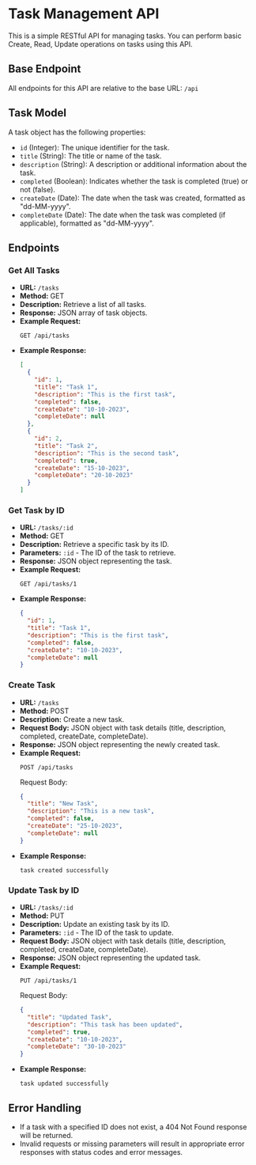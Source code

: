 # Task Management API

This is a simple RESTful API for managing tasks. You can perform basic Create, Read, Update operations on tasks using this API.

## Base Endpoint

All endpoints for this API are relative to the base URL: `/api`

## Task Model

A task object has the following properties:

- `id` (Integer): The unique identifier for the task.
- `title` (String): The title or name of the task.
- `description` (String): A description or additional information about the task.
- `completed` (Boolean): Indicates whether the task is completed (true) or not (false).
- `createDate` (Date): The date when the task was created, formatted as "dd-MM-yyyy".
- `completeDate` (Date): The date when the task was completed (if applicable), formatted as "dd-MM-yyyy".

## Endpoints

### Get All Tasks

- **URL:** `/tasks`
- **Method:** GET
- **Description:** Retrieve a list of all tasks.
- **Response:** JSON array of task objects.
- **Example Request:**
  ```http
  GET /api/tasks
  ```
- **Example Response:**
  ```json
  [
    {
      "id": 1,
      "title": "Task 1",
      "description": "This is the first task",
      "completed": false,
      "createDate": "10-10-2023",
      "completeDate": null
    },
    {
      "id": 2,
      "title": "Task 2",
      "description": "This is the second task",
      "completed": true,
      "createDate": "15-10-2023",
      "completeDate": "20-10-2023"
    }
  ]
  ```

### Get Task by ID

- **URL:** `/tasks/:id`
- **Method:** GET
- **Description:** Retrieve a specific task by its ID.
- **Parameters:** `:id` - The ID of the task to retrieve.
- **Response:** JSON object representing the task.
- **Example Request:**
  ```http
  GET /api/tasks/1
  ```
- **Example Response:**
  ```json
  {
    "id": 1,
    "title": "Task 1",
    "description": "This is the first task",
    "completed": false,
    "createDate": "10-10-2023",
    "completeDate": null
  }
  ```

### Create Task

- **URL:** `/tasks`
- **Method:** POST
- **Description:** Create a new task.
- **Request Body:** JSON object with task details (title, description, completed, createDate, completeDate).
- **Response:** JSON object representing the newly created task.
- **Example Request:**
  ```http
  POST /api/tasks
  ```
  Request Body:
  ```json
  {
    "title": "New Task",
    "description": "This is a new task",
    "completed": false,
    "createDate": "25-10-2023",
    "completeDate": null
  }
  ```
- **Example Response:**
  ```
  task created successfully
  ```

### Update Task by ID

- **URL:** `/tasks/:id`
- **Method:** PUT
- **Description:** Update an existing task by its ID.
- **Parameters:** `:id` - The ID of the task to update.
- **Request Body:** JSON object with task details (title, description, completed, createDate, completeDate).
- **Response:** JSON object representing the updated task.
- **Example Request:**
  ```http
  PUT /api/tasks/1
  ```
  Request Body:
  ```json
  {
    "title": "Updated Task",
    "description": "This task has been updated",
    "completed": true,
    "createDate": "10-10-2023",
    "completeDate": "30-10-2023"
  }
  ```
- **Example Response:**
  ```
  task updated successfully
  ```

## Error Handling

- If a task with a specified ID does not exist, a 404 Not Found response will be returned.
- Invalid requests or missing parameters will result in appropriate error responses with status codes and error messages.
